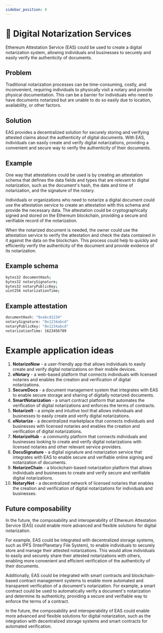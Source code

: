 ```yaml
---
sidebar_position: 8
---
```

# 👀 Digital Notarization Services 
Ethereum Attestation Service (EAS) could be used to create a digital notarization system, allowing individuals and businesses to securely and easily verify the authenticity of documents.

## Problem
Traditional notarization processes can be time-consuming, costly, and inconvenient, requiring individuals to physically visit a notary and provide physical documentation. This can be a barrier for individuals who need to have documents notarized but are unable to do so easily due to location, availability, or other factors.

## Solution
EAS provides a decentralized solution for securely storing and verifying attested claims about the authenticity of digital documents. With EAS, individuals can easily create and verify digital notarizations, providing a convenient and secure way to verify the authenticity of their documents.

## Example
One way that attestations could be used is by creating an attestation schema that defines the data fields and types that are relevant to digital notarization, such as the document's hash, the date and time of notarization, and the signature of the notary.

Individuals or organizations who need to notarize a digital document could use the attestation service to create an attestation with this schema and provide the necessary data. The attestation could be cryptographically signed and stored on the Ethereum blockchain, providing a secure and verifiable record of the notarization.

When the notarized document is needed, the owner could use the attestation service to verify the attestation and check the data contained in it against the data on the blockchain. This process could help to quickly and efficiently verify the authenticity of the document and provide evidence of its notarization.

## Example schema
``` bash
bytes32 documentHash;
bytes32 notarySignature;
bytes32 notaryPublicKey;
uint256 notarizationTime;
```

## Example attestation
```bash
documentHash: "0xabcd1234"
notarySignature: "0x1234abcd"
notaryPublicKey: "0x1234abcd"
notarizationTime: 1623456789
```

# Example application ideas
1. **NotarizeNow** - a user-friendly app that allows individuals to easily create and verify digital notarizations on their mobile devices.
2. **eNotary** - a web-based platform that connects individuals with licensed notaries and enables the creation and verification of digital notarizations.
3. **SecureDocs** - a document management system that integrates with EAS to enable secure storage and sharing of digitally notarized documents.
4. **SmartNotarization** - a smart contract platform that automates the verification of digital notarizations and enforces the terms of contracts.
5. **NotarizeIt** - a simple and intuitive tool that allows individuals and businesses to easily create and verify digital notarizations.
6. **eNotarize** - a decentralized marketplace that connects individuals and businesses with licensed notaries and enables the creation and verification of digital notarizations.
7. **NotarizeHub** - a community platform that connects individuals and businesses looking to create and verify digital notarizations with licensed notaries and other relevant service providers.
8. **DocuSignature** - a digital signature and notarization service that integrates with EAS to enable secure and verifiable online signing and notarization of documents.
9. **NotarizeChain** - a blockchain-based notarization platform that allows individuals and businesses to create and verify secure and verifiable digital notarizations.
10. **NotaryNet** - a decentralized network of licensed notaries that enables the creation and verification of digital notarizations for individuals and businesses.



## Future composability
In the future, the composability and interoperability of Ethereum Attestation Service (EAS) could enable more advanced and flexible solutions for digital notarization.

For example, EAS could be integrated with decentralized storage systems, such as IPFS (InterPlanetary File System), to enable individuals to securely store and manage their attested notarizations. This would allow individuals to easily and securely share their attested notarizations with others, enabling more convenient and efficient verification of the authenticity of their documents.

Additionally, EAS could be integrated with smart contracts and blockchain-based contract management systems to enable more automated and transparent verification of a document's notarization. For example, a smart contract could be used to automatically verify a document's notarization and determine its authenticity, providing a secure and verifiable way to enforce the terms of a contract.

In the future, the composability and interoperability of EAS could enable more advanced and flexible solutions for digital notarization, such as the integration with decentralized storage systems and smart contracts for automated verification.